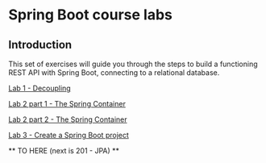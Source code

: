 # Spring Boot course labs

## Introduction

This set of exercises will guide you through the steps to build a functioning REST API with Spring Boot, connecting to a relational database.


[Lab 1 - Decoupling](/01-Decoupling.md)

[Lab 2 part 1 - The Spring Container](/02a-Spring-container.md)

[Lab 2 part 2 - The Spring Container](/02b-Spring-container.md)

[Lab 3 - Create a Spring Boot project](/03-Create-a-Spring-project.md)

** TO HERE (next is 201 - JPA) **
 